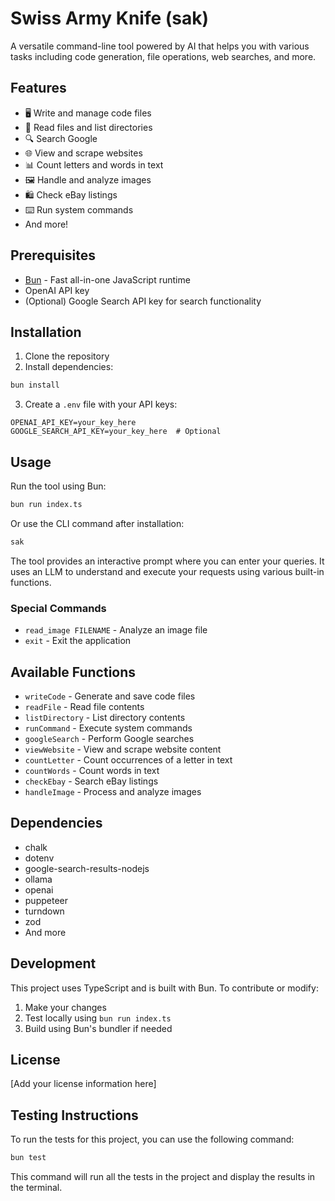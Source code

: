 # Swiss Army Knife (sak)

A versatile command-line tool powered by AI that helps you with various tasks including code generation, file operations, web searches, and more.

## Features

- 🖥️ Write and manage code files
- 📁 Read files and list directories
- 🔍 Search Google
- 🌐 View and scrape websites
- 📊 Count letters and words in text
- 🖼️ Handle and analyze images
- 🛍️ Check eBay listings
- ⌨️ Run system commands
- And more!

## Prerequisites

- [Bun](https://bun.sh/) - Fast all-in-one JavaScript runtime
- OpenAI API key
- (Optional) Google Search API key for search functionality

## Installation

1. Clone the repository
2. Install dependencies:
```bash
bun install
```

3. Create a `.env` file with your API keys:
```env
OPENAI_API_KEY=your_key_here
GOOGLE_SEARCH_API_KEY=your_key_here  # Optional
```

## Usage

Run the tool using Bun:

```bash
bun run index.ts
```

Or use the CLI command after installation:

```bash
sak
```

The tool provides an interactive prompt where you can enter your queries. It uses an LLM to understand and execute your requests using various built-in functions.

### Special Commands

- `read_image FILENAME` - Analyze an image file
- `exit` - Exit the application

## Available Functions

- `writeCode` - Generate and save code files
- `readFile` - Read file contents
- `listDirectory` - List directory contents
- `runCommand` - Execute system commands
- `googleSearch` - Perform Google searches
- `viewWebsite` - View and scrape website content
- `countLetter` - Count occurrences of a letter in text
- `countWords` - Count words in text
- `checkEbay` - Search eBay listings
- `handleImage` - Process and analyze images

## Dependencies

- chalk
- dotenv
- google-search-results-nodejs
- ollama
- openai
- puppeteer
- turndown
- zod
- And more

## Development

This project uses TypeScript and is built with Bun. To contribute or modify:

1. Make your changes
2. Test locally using `bun run index.ts`
3. Build using Bun's bundler if needed

## License

[Add your license information here]

## Testing Instructions

To run the tests for this project, you can use the following command:

```bash
bun test
```

This command will run all the tests in the project and display the results in the terminal.
